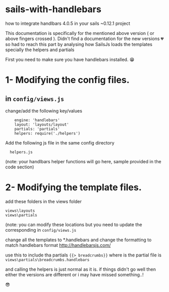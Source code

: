 # sails-with-handlebars
how to integrate handlbars 4.0.5 in your sails ~0.12.1 project 

This documentation is specifically for the mentioned above version ( or above fingers crossed ). Didn't find a documentation for the new versions :broken_heart: so had to reach this part by analysing how SailsJs loads the templates specially the helpers and partials 

First you need to make sure you have handlebars installed. :grin:

1- Modifying the config files.
==============================
in `config/views.js`
------------------

change/add the following key/values
```
    engine: 'handlebars'
    layout: 'layouts/layout'
    partials: 'partials'
    helpers: require('./helpers')
```

Add the following js file in the same config directory
```
  helpers.js
```
(note: your handlbars helper functions will go here, sample provided in the code section)

2- Modifying the template files.
==============================
add these folders in the views folder
```
views\layouts
views\partials
```
(note: you can modify these locations but you need to update the corresponding in `config/views.js`

change all the templates to *.handlebars and change the formatting to match handlebars format http://handlebarsjs.com/ 


use this to include tha partials `{{> breadcrumbs}}` where is the partial file is 
`views\partials\breadcrumbs.handlebars`

and calling the helpers is just normal as it is. if things didn't go well then either the versions are different or i may have missed something..!

:sunglasses:
